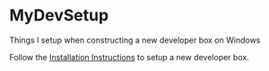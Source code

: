 # MyDevSetup
Things I setup when constructing a new developer box on Windows

Follow the [Installation Instructions](Installation.md) to setup a new developer box.
